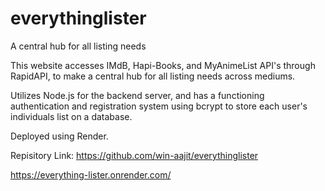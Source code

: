 # everythinglister
A central hub for all listing needs

This website accesses IMdB, Hapi-Books, and MyAnimeList API's through RapidAPI, to make a central hub for all listing needs across mediums.

Utilizes Node.js for the backend server, and has a functioning authentication and registration system using bcrypt to store each user's individuals list on a database.

Deployed using Render.

Repisitory Link: https://github.com/win-aajit/everythinglister

https://everything-lister.onrender.com/
